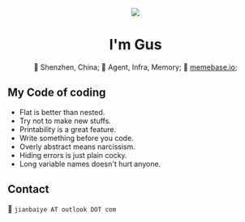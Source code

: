 <p align="center"><img src="https://readme-typing-svg.herokuapp.com?color=%2336BCF7&center=true&vCenter=true&width=600&lines=What+I+can't+create,+I+don't+understand;"></p>

<h1 align="center">I'm Gus</h1>
<p align="center">📌 Shenzhen, China;
👀 Agent, Infra, Memory;
🏢 <a href="https://memobase.io">memebase.io</a>;
</p>


  
## My Code of coding
- Flat is better than nested.
- Try not to make new stuffs.
- Printability is a great feature.
- Write something before you code.
- Overly abstract means narcissism.
- Hiding errors is just plain cocky.
- Long variable names doesn't hurt anyone.

## Contact
📧 `jianbaiye AT outlook DOT com`
